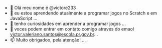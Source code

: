 - 👋 Olá meu nome é @victore233
- 👀 eu estou aprendendo atualmente a programar jogos no Scratch e em JavaScript ...
- 🌱 tenho curiosidades em aprender a programar jogos  ...
- 💞️ voces podem entrar em contato comigo atraves do emaol victor.valeriano.santos@escola.pr.gov.br...
- 📫 Muito obrigadoo, pela atenção! ...

<!---
victore233/victore233 is a ✨ special ✨ repository because its `README.md` (this file) appears on your GitHub profile.
You can click the Preview link to take a look at your changes.
--->
